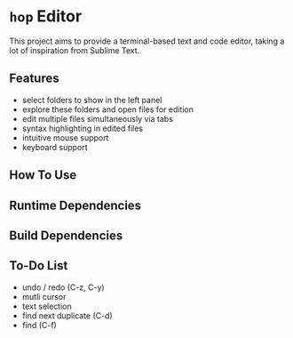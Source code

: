 # `hop` Editor

This project aims to provide a terminal-based text and code editor,
taking a lot of inspiration from Sublime Text.


## Features

- select folders to show in the left panel
- explore these folders and open files for edition
- edit multiple files simultaneously via tabs
- syntax highlighting in edited files
- intuitive mouse support
- keyboard support


## How To Use


## Runtime Dependencies


## Build Dependencies


## To-Do List

- undo / redo (C-z, C-y)
- mutli cursor
- text selection
- find next duplicate (C-d)
- find (C-f)
